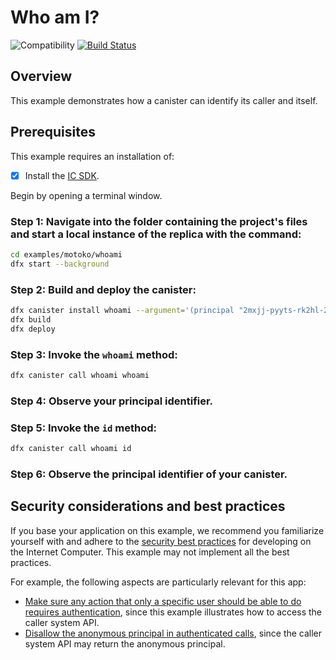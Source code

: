 # Who am I?

![Compatibility](https://img.shields.io/badge/compatibility-0.6.25-blue)
[![Build Status](https://github.com/dfinity/examples/workflows/motoko-whoami-example/badge.svg)](https://github.com/dfinity/examples/actions?query=workflow%3Amotoko-whoami-example)

## Overview

This example demonstrates how a canister can identify its caller and itself.

## Prerequisites

This example requires an installation of:

- [x] Install the [IC SDK](https://internetcomputer.org/docs/current/developer-docs/setup/install/index.mdx).

Begin by opening a terminal window.

### Step 1: Navigate into the folder containing the project's files and start a local instance of the replica with the command:

```bash
cd examples/motoko/whoami
dfx start --background
```

### Step 2: Build and deploy the canister:

```bash
dfx canister install whoami --argument='(principal "2mxjj-pyyts-rk2hl-2xyka-avylz-dfama-pqui5-pwrhx-wtq2x-xl5lj-qqe")'
dfx build
dfx deploy
```

### Step 3: Invoke the `whoami` method:

```bash
dfx canister call whoami whoami
```

### Step 4: Observe your principal identifier.

### Step 5: Invoke the `id` method:

```bash
dfx canister call whoami id
```

### Step 6: Observe the principal identifier of your canister.


## Security considerations and best practices

If you base your application on this example, we recommend you familiarize yourself with and adhere to the [security best practices](https://internetcomputer.org/docs/current/references/security/) for developing on the Internet Computer. This example may not implement all the best practices.

For example, the following aspects are particularly relevant for this app:
* [Make sure any action that only a specific user should be able to do requires authentication](https://internetcomputer.org/docs/current/references/security/rust-canister-development-security-best-practices#make-sure-any-action-that-only-a-specific-user-should-be-able-to-do-requires-authentication), since this example illustrates how to access the caller system API. 
* [Disallow the anonymous principal in authenticated calls](https://internetcomputer.org/docs/current/references/security/rust-canister-development-security-best-practices#disallow-the-anonymous-principal-in-authenticated-calls), since the caller system API may return the anonymous principal.